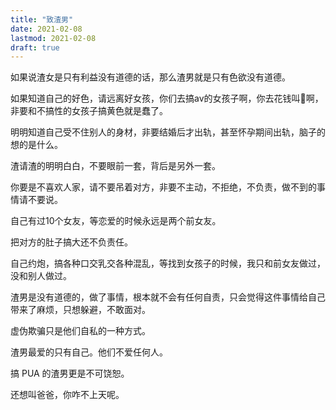```yaml
---
title: "致渣男"
date: 2021-02-08
lastmod: 2021-02-08
draft: true
---
```


如果说渣女是只有利益没有道德的话，那么渣男就是只有色欲没有道德。

如果知道自己的好色，请远离好女孩，你们去搞av的女孩子啊，你去花钱叫🐔啊，非要和不搞性的女孩子搞黄色就是蠢了。

明明知道自己受不住别人的身材，非要结婚后才出轨，甚至怀孕期间出轨，脑子的想的是什么。

渣请渣的明明白白，不要眼前一套，背后是另外一套。

你要是不喜欢人家，请不要吊着对方，非要不主动，不拒绝，不负责，做不到的事情请不要说。

自己有过10个女友，等恋爱的时候永远是两个前女友。

把对方的肚子搞大还不负责任。

自己约炮，搞各种口交乳交各种混乱，等找到女孩子的时候，我只和前女友做过，没和别人做过。

渣男是没有道德的，做了事情，根本就不会有任何自责，只会觉得这件事情给自己带来了麻烦，只想躲避，不敢面对。

虚伪欺骗只是他们自私的一种方式。

渣男最爱的只有自己。他们不爱任何人。

搞 PUA 的渣男更是不可饶恕。

还想叫爸爸，你咋不上天呢。